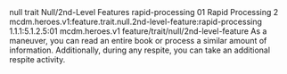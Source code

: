 <ability>
  <metadata>
    <class>null</class>
    <feature_type>trait</feature_type>
    <file_dpath>Null/2nd-Level Features</file_dpath>
    <item_id>rapid-processing</item_id>
    <item_index>01</item_index>
    <item_name>Rapid Processing</item_name>
    <level>2</level>
    <scc>mcdm.heroes.v1:feature.trait.null.2nd-level-feature:rapid-processing</scc>
    <scdc>1.1.1:5.1.2.5:01</scdc>
    <source>mcdm.heroes.v1</source>
    <type>feature/trait/null/2nd-level-feature</type>
  </metadata>
  <effects>
    <effect type="mundane">As a maneuver, you can read an entire book or process a similar amount of information. Additionally, during any respite, you can take an additional respite activity.</effect>
  </effects>
</ability>
